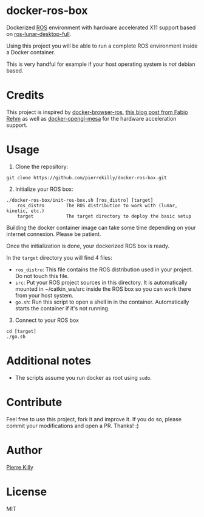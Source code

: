 # docker-ros-box

Dockerized [ROS](http://www.ros.org/) environment with hardware accelerated X11 support based on [ros-lunar-desktop-full](https://hub.docker.com/r/osrf/ros/).

Using this project you will be able to run a complete ROS environment inside a Docker container.

This is very handful for example if your host operating system is *not* debian based.


# Credits

This project is inspired by [docker-browser-ros](https://github.com/sameersbn/docker-browser-box), [this blog post from Fabio Rehm](http://fabiorehm.com/blog/2014/09/11/running-gui-apps-with-docker/) as well as [docker-opengl-mesa](https://github.com/thewtex/docker-opengl-mesa) for the hardware acceleration support.


# Usage

1. Clone the repository:
```
git clone https://github.com/pierrekilly/docker-ros-box.git
```

2. Initialize your ROS box:
```
./docker-ros-box/init-ros-box.sh [ros_distro] [target]
    ros_distro        The ROS distribution to work with (lunar, kinetic, etc.)
    target            The target directory to deploy the basic setup
```
Building the docker container image can take some time depending on your internet connexion. Please be patient.

Once the initialization is done, your dockerized ROS box is ready.

In the `target` directory you will find 4 files:

- `ros_distro`: This file contains the ROS distribution used in your project. Do not touch this file.
- `src`: Put your ROS project sources in this directory. It is automatically mounted in ~/catkin_ws/src inside the ROS box so you can work there from your host system.
- `go.sh`: Run this script to open a shell in in the container. Automatically starts the container if it's not running.

3. Connect to your ROS box
```
cd [target]
./go.sh
```


# Additional notes

- The scripts assume you run docker as root using `sudo`.


# Contribute

Feel free to use this project, fork it and improve it. If you do so, please commit your modifications and open a PR. Thanks! :)


# Author

[Pierre Killy](https://www.linkedin.com/in/pierrekilly/)


# License

MIT
